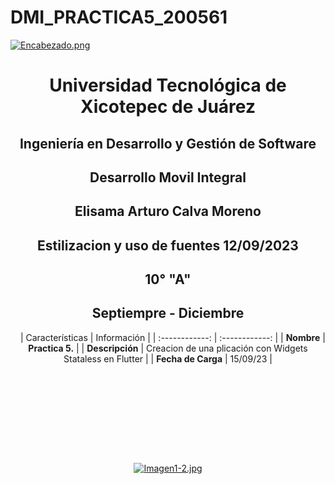 # DMI_PRACTICA5_200561

[![Encabezado.png](https://i.postimg.cc/PJKtvHNC/Encabezado.png)](https://postimg.cc/K3kXCdPb)

<div align="center">
  
# Universidad Tecnológica de Xicotepec de Juárez

## Ingeniería en Desarrollo y Gestión de Software

## Desarrollo Movil Integral

## Elisama Arturo Calva Moreno

## Estilizacion y uso de fuentes 12/09/2023

## 10° "A"

## Septiempre - Diciembre
&nbsp;
&nbsp;
|  Características |  Información |
| :------------: | :------------: |
| **Nombre**  |  **Practica 5.**  |
| **Descripción**  | Creacion de una plicación con Widgets Stataless en Flutter |
|  **Fecha de Carga** | 15/09/23  |

&nbsp;
&nbsp;

&nbsp;
&nbsp;

<br>
<br>
<br>
<br>

[![Imagen1-2.jpg](https://i.postimg.cc/x1swjyVj/Imagen1-2.jpg)](https://postimg.cc/0zwWcSNh)



&nbsp;
&nbsp;
